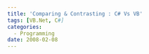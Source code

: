 ```yaml
---
title: 'Comparing & Contrasting : C# Vs VB'
tags: [VB.Net, C#]
categories:
  - Programming
date: 2008-02-08
---
```

